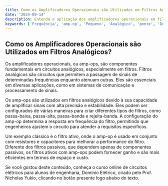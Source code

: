 ```yaml
---
title: Como os Amplificadores Operacionais são Utilizados em Filtros Analógicos?
date: "2024-09-14"
description: Entenda a aplicação dos amplificadores operacionais em filtros analógicos e sua importância em circuitos elétricos.
keywords: ['Frequência', 'amp-op', 'Pequeno', 'Analógico', 'ponte', 'Detalhe', 'Filtro']
---
```


## Como os Amplificadores Operacionais são Utilizados em Filtros Analógicos?

Os amplificadores operacionais, ou amp-ops, são componentes fundamentais em circuitos analógicos, especialmente em filtros. Filtros analógicos são circuitos que permitem a passagem de sinais de determinadas frequências enquanto atenuam outras. Eles são essenciais em diversas aplicações, como em sistemas de comunicação e processamento de sinais.

Os amp-ops são utilizados em filtros analógicos devido à sua capacidade de amplificar sinais com alta precisão e estabilidade. Eles podem ser configurados de várias maneiras para criar diferentes tipos de filtros, como passa-baixa, passa-alta, passa-banda e rejeita-banda. A configuração do amp-op determina a resposta em frequência do filtro, permitindo que engenheiros ajustem o circuito para atender a requisitos específicos.

Um exemplo clássico é o filtro ativo, onde o amp-op é usado em conjunto com resistores e capacitores para melhorar a performance do filtro. Diferente dos filtros passivos, que dependem apenas de componentes passivos, os filtros ativos com amp-ops podem fornecer ganho e são mais eficientes em termos de espaço e custo.

Se você gostou deste conteúdo, conheça o curso online de circuitos elétricos para alunos de engenharia, Domínio Elétrico, criado pelo Prof. Nicholas Yukio, clicando no botão presente logo abaixo do texto.